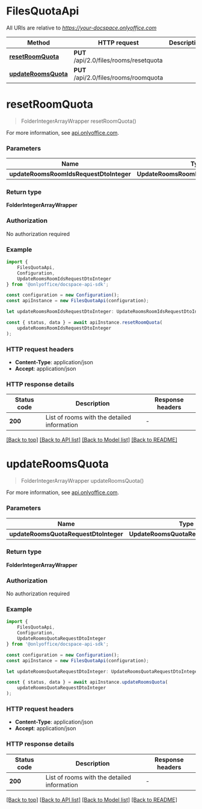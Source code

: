 # FilesQuotaApi

All URIs are relative to *https://your-docspace.onlyoffice.com*

|Method | HTTP request | Description|
|------------- | ------------- | -------------|
|[**resetRoomQuota**](#resetroomquota) | **PUT** /api/2.0/files/rooms/resetquota | |
|[**updateRoomsQuota**](#updateroomsquota) | **PUT** /api/2.0/files/rooms/roomquota | |

# **resetRoomQuota**
> FolderIntegerArrayWrapper resetRoomQuota()


For more information, see [api.onlyoffice.com](https://api.onlyoffice.com/docspace/api-backend/usage-api/reset-room-quota/).

### Parameters

|Name | Type | Description  | Notes|
|------------- | ------------- | ------------- | -------------|
| **updateRoomsRoomIdsRequestDtoInteger** | **UpdateRoomsRoomIdsRequestDtoInteger**|  | |


### Return type

**FolderIntegerArrayWrapper**

### Authorization

No authorization required

### Example

```typescript
import {
    FilesQuotaApi,
    Configuration,
    UpdateRoomsRoomIdsRequestDtoInteger
} from '@onlyoffice/docspace-api-sdk';

const configuration = new Configuration();
const apiInstance = new FilesQuotaApi(configuration);

let updateRoomsRoomIdsRequestDtoInteger: UpdateRoomsRoomIdsRequestDtoInteger; // (optional)

const { status, data } = await apiInstance.resetRoomQuota(
    updateRoomsRoomIdsRequestDtoInteger
);
```

### HTTP request headers

 - **Content-Type**: application/json
 - **Accept**: application/json


### HTTP response details
| Status code | Description | Response headers |
|-------------|-------------|------------------|
|**200** | List of rooms with the detailed information |  -  |

[[Back to top]](#) [[Back to API list]](../README.md#documentation-for-api-endpoints) [[Back to Model list]](../README.md#documentation-for-models) [[Back to README]](../README.md)

# **updateRoomsQuota**
> FolderIntegerArrayWrapper updateRoomsQuota()


For more information, see [api.onlyoffice.com](https://api.onlyoffice.com/docspace/api-backend/usage-api/update-rooms-quota/).

### Parameters

|Name | Type | Description  | Notes|
|------------- | ------------- | ------------- | -------------|
| **updateRoomsQuotaRequestDtoInteger** | **UpdateRoomsQuotaRequestDtoInteger**|  | |


### Return type

**FolderIntegerArrayWrapper**

### Authorization

No authorization required

### Example

```typescript
import {
    FilesQuotaApi,
    Configuration,
    UpdateRoomsQuotaRequestDtoInteger
} from '@onlyoffice/docspace-api-sdk';

const configuration = new Configuration();
const apiInstance = new FilesQuotaApi(configuration);

let updateRoomsQuotaRequestDtoInteger: UpdateRoomsQuotaRequestDtoInteger; // (optional)

const { status, data } = await apiInstance.updateRoomsQuota(
    updateRoomsQuotaRequestDtoInteger
);
```

### HTTP request headers

 - **Content-Type**: application/json
 - **Accept**: application/json


### HTTP response details
| Status code | Description | Response headers |
|-------------|-------------|------------------|
|**200** | List of rooms with the detailed information |  -  |

[[Back to top]](#) [[Back to API list]](../README.md#documentation-for-api-endpoints) [[Back to Model list]](../README.md#documentation-for-models) [[Back to README]](../README.md)

